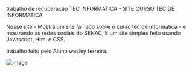 trabalho de recuperação TEC INFORMATICA - SITE CURSO TEC DE INFORMATICA

Nesse site - Mostra um site falnado sobre o curso tec de informatica - e mostrando as redes sociais do SENAC, E um site simples feito usando Javascript, Html e CSS.

trabalho feito pelo Aluno wesley ferreira.

![image](https://github.com/wfsilvam/SITE-CURSO-TEC-INFORMATICA--/assets/138077497/87ed913f-7db4-4e74-b4e6-66ec6426bd56)

